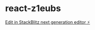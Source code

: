 # react-z1eubs

[Edit in StackBlitz next generation editor ⚡️](https://stackblitz.com/~/github.com/Jojopok/react-z1eubs)